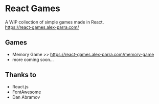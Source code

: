 # React Games

A WIP collection of simple games made in React.  
https://react-games.alex-parra.com/

## Games
- Memory Game >> https://react-games.alex-parra.com/memory-game  
- more coming soon...  

## Thanks to
- React.js
- FontAwesome
- Dan Abramov
